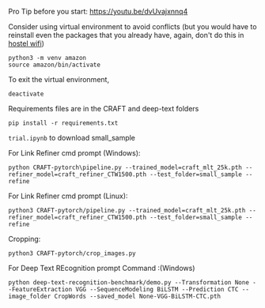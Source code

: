 Pro Tip before you start: 
https://youtu.be/dvUvajxnnq4

Consider using virtual environment to avoid conflicts (but you would have to reinstall even the packages that you already have, again, don't do this in <u>hostel wifi</u>)
```
python3 -m venv amazon
source amazon/bin/activate
```

To exit the virtual environment,
```
deactivate
```

Requirements files are in the CRAFT and deep-text folders
```
pip install -r requirements.txt
```

`trial.ipynb` to download small_sample

For Link Refiner cmd prompt (Windows):
```
python CRAFT-pytorch\pipeline.py --trained_model=craft_mlt_25k.pth --refiner_model=craft_refiner_CTW1500.pth --test_folder=small_sample --refine
```

For Link Refiner cmd prompt (Linux):
```
python3 CRAFT-pytorch/pipeline.py --trained_model=craft_mlt_25k.pth --refiner_model=craft_refiner_CTW1500.pth --test_folder=small_sample --refine
```

Cropping:
```
python3 CRAFT-pytorch/crop_images.py
```

For Deep Text REcognition prompt Command :(Windows)
```
python deep-text-recognition-benchmark/demo.py --Transformation None --FeatureExtraction VGG --SequenceModeling BiLSTM --Prediction CTC --image_folder CropWords --saved_model None-VGG-BiLSTM-CTC.pth